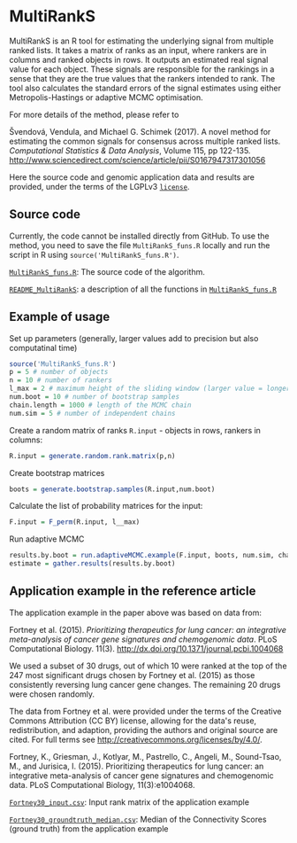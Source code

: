 # MultiRankS

MultiRankS is an R tool for estimating the underlying signal from multiple ranked lists. It takes a matrix of ranks as an input, where rankers are in columns and ranked objects in rows. It outputs an estimated real signal value for each object. These signals are responsible for the rankings in a sense that they are the true values that the rankers intended to rank. The tool also calculates the standard errors of the signal estimates using either Metropolis-Hastings or adaptive MCMC optimisation.

For more details of the method, please refer to

Švendová, Vendula, and Michael G. Schimek (2017). A novel method for estimating the common signals for consensus across multiple ranked lists. *Computational Statistics & Data Analysis*, Volume 115, pp 122-135.
http://www.sciencedirect.com/science/article/pii/S0167947317301056

Here the source code and genomic application data and results are provided, under the terms of the LGPLv3 [`license`](https://github.com/svendula/MultiRankS/blob/master/LICENSE).

## Source code
Currently, the code cannot be installed directly from GitHub. To use the method, you need to save the file `MultiRankS_funs.R` locally and run the script in R using `source('MultiRankS_funs.R')`.

[`MultiRankS_funs.R`](https://github.com/svendula/MultiRankS/blob/master/MultiRankS_funs.R): The source code of the algorithm.

[`README_MultiRankS`](https://github.com/svendula/MultiRankS/blob/master/README_MultiRankS.md): a description of all the functions in [`MultiRankS_funs.R`](https://github.com/svendula/MultiRankS/blob/master/MultiRankS_funs.R)


## Example of usage
Set up parameters (generally, larger values add to precision but also computatinal time)
```r
source('MultiRankS_funs.R')
p = 5 # number of objects
n = 10 # number of rankers
l_max = 2 # maximum height of the sliding window (larger value = longer computation)
num.boot = 10 # number of bootstrap samples 
chain.length = 1000 # length of the MCMC chain
num.sim = 5 # number of independent chains
```
Create a random matrix of ranks `R.input` - objects in rows, rankers in columns:
```r
R.input = generate.random.rank.matrix(p,n)
```
Create bootstrap matrices
```r
boots = generate.bootstrap.samples(R.input,num.boot)
```
Calculate the list of probability matrices for the input:
```r
F.input = F_perm(R.input, l__max) 
```
Run adaptive MCMC
```r
results.by.boot = run.adaptiveMCMC.example(F.input, boots, num.sim, chain.length)
estimate = gather.results(results.by.boot)
```

## Application example in the reference article

The application example in the paper above was based on data from:

Fortney et al. (2015). _Prioritizing therapeutics for lung cancer: an integrative meta-analysis of cancer gene signatures and chemogenomic data_. PLoS Computational Biology. 11(3). <http://dx.doi.org/10.1371/journal.pcbi.1004068>

We used a subset of 30 drugs, out of which 10 were ranked at the top of the 247 most significant drugs chosen by Fortney et al. (2015) as those consistently reversing lung cancer gene changes. The remaining 20 drugs were chosen randomly.

The data from Fortney et al. were provided under the terms of the Creative Commons Attribution (CC BY) license, allowing for the data's reuse, redistribution, and adaption, providing the authors and original source are cited. For full terms see <http://creativecommons.org/licenses/by/4.0/>.

Fortney, K., Griesman, J., Kotlyar, M., Pastrello, C., Angeli, M., Sound-Tsao, M., and Jurisica, I. (2015). Prioritizing therapeutics for lung cancer: an integrative meta-analysis of cancer gene signatures and chemogenomic data. PLoS Computational Biology, 11(3):e1004068.


[`Fortney30_input.csv`](https://github.com/svendula/MultiRankS/blob/master/Fortney30_input.csv): Input rank matrix of the application example

[`Fortney30_groundtruth_median.csv`](https://github.com/svendula/MultiRankS/blob/master/Fortney30_groundtruth_median.csv): Median of the Connectivity Scores (ground truth) from the application example







